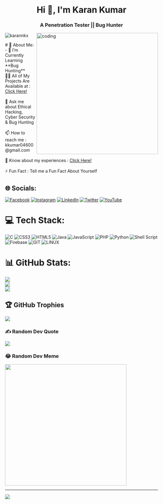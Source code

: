 <h1 align="center">Hi 👋, I'm Karan Kumar</h1>
<h3 align="center">A Penetration Tester || Bug Hunter</h3>

<img align="right" alt="coding" width="400" src="https://i.gifer.com/IDdT.gif">
<p align="left"> <img src="https://komarev.com/ghpvc/?username=karannkx&label=Profile%20views&color=0e75b6&style=flat" alt="karannkx" /> </p>
# 💫 About Me:
- 🌱 I’m Currently Learning **Bug Hunting**<br>👨‍💻 All of My Projects Are Available at :  <a href="https://docs.google.com/document/d/1B1rXl_D6y-ImZLDIEZifECy66TXnoFEq7YjIcGWPr_M/edit">Click Here!</a> <br><br>💬 Ask me about Ethical Hacking, Cyber Security & Bug Hunting<br><br>📫 How to reach me : kkumar04600@gmail.com<br><br>📄 Know about my experiences : <a href="https://drive.google.com/drive/folders/17hbmRAKk4GUvhQPEjaCHrtgSGTsWVNey">Click Here!</a><br><br>⚡ Fun Fact : Tell me a Fun Fact About Yourself


## 🌐 Socials:
[![Facebook](https://img.shields.io/badge/Facebook-%231877F2.svg?logo=Facebook&logoColor=white)](https://facebook.com/Karannkx) [![Instagram](https://img.shields.io/badge/Instagram-%23E4405F.svg?logo=Instagram&logoColor=white)](https://instagram.com/Karannkx) [![LinkedIn](https://img.shields.io/badge/LinkedIn-%230077B5.svg?logo=linkedin&logoColor=white)](https://linkedin.com/in/Karannkx) [![Twitter](https://img.shields.io/badge/Twitter-%231DA1F2.svg?logo=Twitter&logoColor=white)](https://twitter.com/Karannkx) [![YouTube](https://img.shields.io/badge/YouTube-%23FF0000.svg?logo=YouTube&logoColor=white)](https://youtube.com/@Karannkx) 

# 💻 Tech Stack:
![C](https://img.shields.io/badge/c-%2300599C.svg?style=plastic&logo=c&logoColor=white) ![CSS3](https://img.shields.io/badge/css3-%231572B6.svg?style=plastic&logo=css3&logoColor=white) ![HTML5](https://img.shields.io/badge/html5-%23E34F26.svg?style=plastic&logo=html5&logoColor=white) ![Java](https://img.shields.io/badge/java-%23ED8B00.svg?style=plastic&logo=java&logoColor=white) ![JavaScript](https://img.shields.io/badge/javascript-%23323330.svg?style=plastic&logo=javascript&logoColor=%23F7DF1E) ![PHP](https://img.shields.io/badge/php-%23777BB4.svg?style=plastic&logo=php&logoColor=white) ![Python](https://img.shields.io/badge/python-3670A0?style=plastic&logo=python&logoColor=ffdd54) ![Shell Script](https://img.shields.io/badge/shell_script-%23121011.svg?style=plastic&logo=gnu-bash&logoColor=white) ![Firebase](https://img.shields.io/badge/firebase-%23039BE5.svg?style=plastic&logo=firebase) ![GIT](https://img.shields.io/badge/Git-fc6d26?style=plastic&logo=git&logoColor=white) ![LINUX](https://img.shields.io/badge/Linux-FCC624?style=plastic&logo=linux&logoColor=black)
# 📊 GitHub Stats:
![](https://github-readme-stats.vercel.app/api?username=Karannkx&theme=dark&hide_border=false&include_all_commits=true&count_private=true)<br/>
![](https://github-readme-streak-stats.herokuapp.com/?user=Karannkx&theme=dark&hide_border=false)<br/>
![](https://github-readme-stats.vercel.app/api/top-langs/?username=Karannkx&theme=dark&hide_border=false&include_all_commits=true&count_private=true&layout=compact)

## 🏆 GitHub Trophies
![](https://github-profile-trophy.vercel.app/?username=Karannkx&theme=radical&no-frame=false&no-bg=true&margin-w=4)

### ✍️ Random Dev Quote
![](https://quotes-github-readme.vercel.app/api?type=vetical&theme=dark)

### 😂 Random Dev Meme
<img src='https://randommeme-five.vercel.app/' style="height: 400px;"/>

---
[![](https://visitcount.itsvg.in/api?id=Karannkx&icon=0&color=0)](https://visitcount.itsvg.in)

<!-- Proudly created with GPRM ( https://gprm.itsvg.in ) -->
